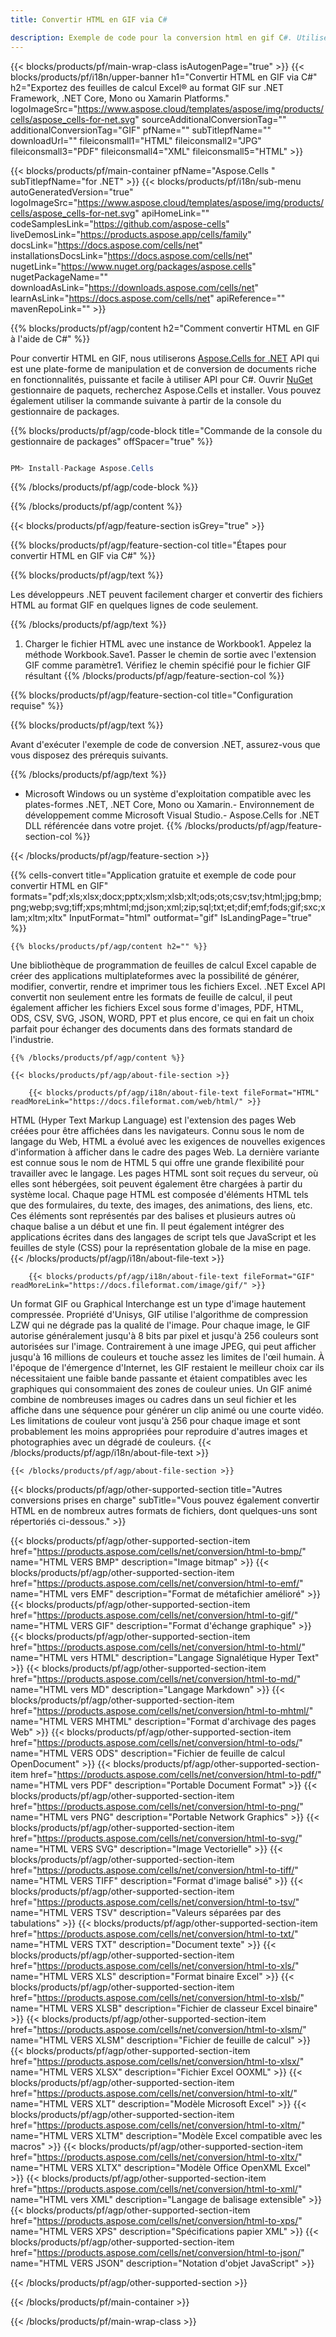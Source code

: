 ```yaml
---
title: Convertir HTML en GIF via C#

description: Exemple de code pour la conversion html en gif C#. Utilisez l'exemple de code API pour la conversion de fichiers html par lots en gif dans VB.NET, Asp.NET ou toute application basée sur .NET.
---
```

{{< blocks/products/pf/main-wrap-class isAutogenPage="true" >}}
{{< blocks/products/pf/i18n/upper-banner h1="Convertir HTML en GIF via C#" h2="Exportez des feuilles de calcul Excel® au format GIF sur .NET Framework, .NET Core, Mono ou Xamarin Platforms." logoImageSrc="https://www.aspose.cloud/templates/aspose/img/products/cells/aspose_cells-for-net.svg" sourceAdditionalConversionTag="" additionalConversionTag="GIF" pfName="" subTitlepfName="" downloadUrl="" fileiconsmall1="HTML" fileiconsmall2="JPG" fileiconsmall3="PDF" fileiconsmall4="XML" fileiconsmall5="HTML" >}}

{{< blocks/products/pf/main-container pfName="Aspose.Cells " subTitlepfName="for .NET" >}}
{{< blocks/products/pf/i18n/sub-menu autoGeneratedVersion="true" logoImageSrc="https://www.aspose.cloud/templates/aspose/img/products/cells/aspose_cells-for-net.svg" apiHomeLink="" codeSamplesLink="https://github.com/aspose-cells" liveDemosLink="https://products.aspose.app/cells/family" docsLink="https://docs.aspose.com/cells/net" installationsDocsLink="https://docs.aspose.com/cells/net" nugetLink="https://www.nuget.org/packages/aspose.cells" nugetPackageName="" downloadAsLink="https://downloads.aspose.com/cells/net" learnAsLink="https://docs.aspose.com/cells/net" apiReference="" mavenRepoLink="" >}}

{{% blocks/products/pf/agp/content h2="Comment convertir HTML en GIF à l\'aide de C#" %}}

 Pour convertir HTML en GIF, nous utiliserons
 [Aspose.Cells for .NET](https://products.aspose.com/cells/net) 
 API qui est une plate-forme de manipulation et de conversion de documents riche en fonctionnalités, puissante et facile à utiliser API pour C#. Ouvrir
 [NuGet](https://www.nuget.org/packages/aspose.cells) 
 gestionnaire de paquets, recherchez
 Aspose.Cells 
 et installer. Vous pouvez également utiliser la commande suivante à partir de la console du gestionnaire de packages.

{{% blocks/products/pf/agp/code-block title="Commande de la console du gestionnaire de packages" offSpacer="true" %}}

```cs

PM> Install-Package Aspose.Cells


```

{{% /blocks/products/pf/agp/code-block %}}

{{% /blocks/products/pf/agp/content %}}

{{< blocks/products/pf/agp/feature-section isGrey="true" >}}

{{% blocks/products/pf/agp/feature-section-col title="Étapes pour convertir HTML en GIF via C#" %}}

{{% blocks/products/pf/agp/text %}}

 Les développeurs .NET peuvent facilement charger et convertir des fichiers HTML au format GIF en quelques lignes de code seulement.

{{% /blocks/products/pf/agp/text %}}

1. Charger le fichier HTML avec une instance de Workbook1. Appelez la méthode Workbook.Save1. Passer le chemin de sortie avec l'extension GIF comme paramètre1. Vérifiez le chemin spécifié pour le fichier GIF résultant
{{% /blocks/products/pf/agp/feature-section-col %}}

{{% blocks/products/pf/agp/feature-section-col title="Configuration requise" %}}

{{% blocks/products/pf/agp/text %}}

 Avant d'exécuter l'exemple de code de conversion .NET, assurez-vous que vous disposez des prérequis suivants.

{{% /blocks/products/pf/agp/text %}}

- Microsoft Windows ou un système d'exploitation compatible avec les plates-formes .NET, .NET Core, Mono ou Xamarin.- Environnement de développement comme Microsoft Visual Studio.- Aspose.Cells for .NET DLL référencée dans votre projet.
{{% /blocks/products/pf/agp/feature-section-col %}}

{{< /blocks/products/pf/agp/feature-section >}}

{{% cells-convert title="Application gratuite et exemple de code pour convertir HTML en GIF" formats="pdf;xls;xlsx;docx;pptx;xlsm;xlsb;xlt;ods;ots;csv;tsv;html;jpg;bmp;png;webp;svg;tiff;xps;mhtml;md;json;xml;zip;sql;txt;et;dif;emf;fods;gif;sxc;xlam;xltm;xltx" InputFormat="html" outformat="gif" IsLandingPage="true" %}}
 
<!-- aboutfile Starts -->

    {{% blocks/products/pf/agp/content h2="" %}}

 Une bibliothèque de programmation de feuilles de calcul Excel capable de créer des applications multiplateformes avec la possibilité de générer, modifier, convertir, rendre et imprimer tous les fichiers Excel. .NET Excel API convertit non seulement entre les formats de feuille de calcul, il peut également afficher les fichiers Excel sous forme d'images, PDF, HTML, ODS, CSV, SVG, JSON, WORD, PPT et plus encore, ce qui en fait un choix parfait pour échanger des documents dans des formats standard de l'industrie.

    {{% /blocks/products/pf/agp/content %}}

    {{< blocks/products/pf/agp/about-file-section >}}

        {{< blocks/products/pf/agp/i18n/about-file-text fileFormat="HTML" readMoreLink="https://docs.fileformat.com/web/html/" >}}
HTML (Hyper Text Markup Language) est l'extension des pages Web créées pour être affichées dans les navigateurs. Connu sous le nom de langage du Web, HTML a évolué avec les exigences de nouvelles exigences d'information à afficher dans le cadre des pages Web. La dernière variante est connue sous le nom de HTML 5 qui offre une grande flexibilité pour travailler avec le langage. Les pages HTML sont soit reçues du serveur, où elles sont hébergées, soit peuvent également être chargées à partir du système local. Chaque page HTML est composée d'éléments HTML tels que des formulaires, du texte, des images, des animations, des liens, etc. Ces éléments sont représentés par des balises et plusieurs autres où chaque balise a un début et une fin. Il peut également intégrer des applications écrites dans des langages de script tels que JavaScript et les feuilles de style (CSS) pour la représentation globale de la mise en page.
        {{< /blocks/products/pf/agp/i18n/about-file-text >}}

        {{< blocks/products/pf/agp/i18n/about-file-text fileFormat="GIF" readMoreLink="https://docs.fileformat.com/image/gif/" >}}
Un format GIF ou Graphical Interchange est un type d'image hautement compressée. Propriété d'Unisys, GIF utilise l'algorithme de compression LZW qui ne dégrade pas la qualité de l'image. Pour chaque image, le GIF autorise généralement jusqu'à 8 bits par pixel et jusqu'à 256 couleurs sont autorisées sur l'image. Contrairement à une image JPEG, qui peut afficher jusqu'à 16 millions de couleurs et touche assez les limites de l'œil humain. À l'époque de l'émergence d'Internet, les GIF restaient le meilleur choix car ils nécessitaient une faible bande passante et étaient compatibles avec les graphiques qui consommaient des zones de couleur unies. Un GIF animé combine de nombreuses images ou cadres dans un seul fichier et les affiche dans une séquence pour générer un clip animé ou une courte vidéo. Les limitations de couleur vont jusqu'à 256 pour chaque image et sont probablement les moins appropriées pour reproduire d'autres images et photographies avec un dégradé de couleurs.
        {{< /blocks/products/pf/agp/i18n/about-file-text >}}

    {{< /blocks/products/pf/agp/about-file-section >}}

<!-- aboutfile Ends -->

{{< blocks/products/pf/agp/other-supported-section title="Autres conversions prises en charge" subTitle="Vous pouvez également convertir HTML en de nombreux autres formats de fichiers, dont quelques-uns sont répertoriés ci-dessous." >}}

{{< blocks/products/pf/agp/other-supported-section-item href="https://products.aspose.com/cells/net/conversion/html-to-bmp/" name="HTML VERS BMP" description="Image bitmap" >}}
{{< blocks/products/pf/agp/other-supported-section-item href="https://products.aspose.com/cells/net/conversion/html-to-emf/" name="HTML vers EMF" description="Format de métafichier amélioré" >}}
{{< blocks/products/pf/agp/other-supported-section-item href="https://products.aspose.com/cells/net/conversion/html-to-gif/" name="HTML VERS GIF" description="Format d\'échange graphique" >}}
{{< blocks/products/pf/agp/other-supported-section-item href="https://products.aspose.com/cells/net/conversion/html-to-html/" name="HTML vers HTML" description="Langage Signalétique Hyper Text" >}}
{{< blocks/products/pf/agp/other-supported-section-item href="https://products.aspose.com/cells/net/conversion/html-to-md/" name="HTML vers MD" description="Langage Markdown" >}}
{{< blocks/products/pf/agp/other-supported-section-item href="https://products.aspose.com/cells/net/conversion/html-to-mhtml/" name="HTML VERS MHTML" description="Format d\'archivage des pages Web" >}}
{{< blocks/products/pf/agp/other-supported-section-item href="https://products.aspose.com/cells/net/conversion/html-to-ods/" name="HTML VERS ODS" description="Fichier de feuille de calcul OpenDocument" >}}
{{< blocks/products/pf/agp/other-supported-section-item href="https://products.aspose.com/cells/net/conversion/html-to-pdf/" name="HTML vers PDF" description="Portable Document Format" >}}
{{< blocks/products/pf/agp/other-supported-section-item href="https://products.aspose.com/cells/net/conversion/html-to-png/" name="HTML vers PNG" description="Portable Network Graphics" >}}
{{< blocks/products/pf/agp/other-supported-section-item href="https://products.aspose.com/cells/net/conversion/html-to-svg/" name="HTML VERS SVG" description="Image Vectorielle" >}}
{{< blocks/products/pf/agp/other-supported-section-item href="https://products.aspose.com/cells/net/conversion/html-to-tiff/" name="HTML VERS TIFF" description="Format d\'image balisé" >}}
{{< blocks/products/pf/agp/other-supported-section-item href="https://products.aspose.com/cells/net/conversion/html-to-tsv/" name="HTML VERS TSV" description="Valeurs séparées par des tabulations" >}}
{{< blocks/products/pf/agp/other-supported-section-item href="https://products.aspose.com/cells/net/conversion/html-to-txt/" name="HTML VERS TXT" description="Document texte" >}}
{{< blocks/products/pf/agp/other-supported-section-item href="https://products.aspose.com/cells/net/conversion/html-to-xls/" name="HTML VERS XLS" description="Format binaire Excel" >}}
{{< blocks/products/pf/agp/other-supported-section-item href="https://products.aspose.com/cells/net/conversion/html-to-xlsb/" name="HTML VERS XLSB" description="Fichier de classeur Excel binaire" >}}
{{< blocks/products/pf/agp/other-supported-section-item href="https://products.aspose.com/cells/net/conversion/html-to-xlsm/" name="HTML VERS XLSM" description="Fichier de feuille de calcul" >}}
{{< blocks/products/pf/agp/other-supported-section-item href="https://products.aspose.com/cells/net/conversion/html-to-xlsx/" name="HTML VERS XLSX" description="Fichier Excel OOXML" >}}
{{< blocks/products/pf/agp/other-supported-section-item href="https://products.aspose.com/cells/net/conversion/html-to-xlt/" name="HTML VERS XLT" description="Modèle Microsoft Excel" >}}
{{< blocks/products/pf/agp/other-supported-section-item href="https://products.aspose.com/cells/net/conversion/html-to-xltm/" name="HTML VERS XLTM" description="Modèle Excel compatible avec les macros" >}}
{{< blocks/products/pf/agp/other-supported-section-item href="https://products.aspose.com/cells/net/conversion/html-to-xltx/" name="HTML VERS XLTX" description="Modèle Office OpenXML Excel" >}}
{{< blocks/products/pf/agp/other-supported-section-item href="https://products.aspose.com/cells/net/conversion/html-to-xml/" name="HTML vers XML" description="Langage de balisage extensible" >}}
{{< blocks/products/pf/agp/other-supported-section-item href="https://products.aspose.com/cells/net/conversion/html-to-xps/" name="HTML VERS XPS" description="Spécifications papier XML" >}}
{{< blocks/products/pf/agp/other-supported-section-item href="https://products.aspose.com/cells/net/conversion/html-to-json/" name="HTML VERS JSON" description="Notation d\'objet JavaScript" >}}

{{< /blocks/products/pf/agp/other-supported-section >}}

{{< /blocks/products/pf/main-container >}}
    
{{< /blocks/products/pf/main-wrap-class >}}
